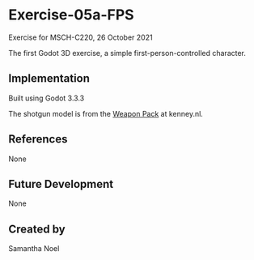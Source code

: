 # Exercise-05a-FPS
Exercise for MSCH-C220, 26 October 2021

The first Godot 3D exercise, a simple first-person-controlled character.

## Implementation
Built using Godot 3.3.3

The shotgun model is from the [Weapon Pack](https://kenney.nl/assets/weapon-pack) at kenney.nl.

## References
None

## Future Development
None

## Created by 
Samantha Noel
